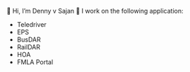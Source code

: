 👋 Hi, I’m Denny v Sajan
🏢 I work on the following application:
- Teledriver
- EPS
- BusDAR
- RailDAR
- HOA
- FMLA Portal
<!---
CISSDVS/CISSDVS is a ✨ special ✨ repository because its `README.md` (this file) appears on your GitHub profile.
You can click the Preview link to take a look at your changes.
--->
